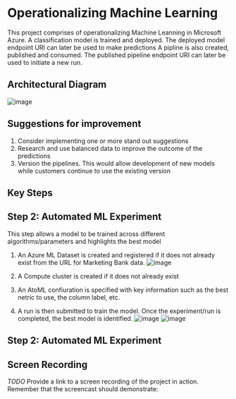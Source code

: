 # Operationalizing Machine Learning

This project comprises of operationalizing Machine Leanning in Microsoft Azure.
A classification model is trained and deployed. The deployed model endpoint URI can later be used to make predictions
A pipline is also created, published and consumed. The published pipeline endpoint URI can later be used to initiate a new run.

## Architectural Diagram
![image](https://user-images.githubusercontent.com/17679107/128580722-fe579b49-1fbb-4416-bcac-cdd357cb0942.png)

## Suggestions for improvement
1. Consider implementing one or more stand out suggestions
2. Research and use balanced data to improve the outcome of the predictions
3. Version the pipelines. This would allow development of new models while customers continue to use the existing version

## Key Steps
## Step 2: Automated ML Experiment
This step allows a model to be trained across different algorithms/parameters and highlights the best model
1. An Azure ML Dataset is created and registered if it does not already exist from the URL for Marketing Bank data.
![image](https://user-images.githubusercontent.com/17679107/128581444-5b38a755-b62a-411a-8a31-b2d18c7464ef.png)

2. A Compute cluster is created if it does not already exist
3. An AtoML confiuration is specified with key information such as the best netric to use, the column label, etc.
4. A run is then submitted to train the model. Once the experiment/run is completed, the best model is identified.
![image](https://user-images.githubusercontent.com/17679107/128581670-9ea69c86-5994-435e-8dd4-fada48bf36c0.png)
![image](https://user-images.githubusercontent.com/17679107/128581678-737b45b4-c08d-4273-9438-c17aef46914d.png)

## Step 2: Automated ML Experiment


## Screen Recording
*TODO* Provide a link to a screen recording of the project in action. Remember that the screencast should demonstrate:

## 
